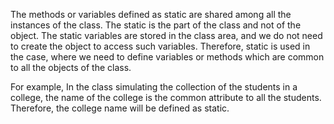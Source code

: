 The methods or variables defined as static are shared among all the
instances of the class. The static is the part of the class and not of
the object. The static variables are stored in the class area, and we do
not need to create the object to access such variables. Therefore,
static is used in the case, where we need to define variables or methods
which are common to all the objects of the class.

For example, In the class simulating the collection of the students in a
college, the name of the college is the common attribute to all the
students. Therefore, the college name will be defined as static.